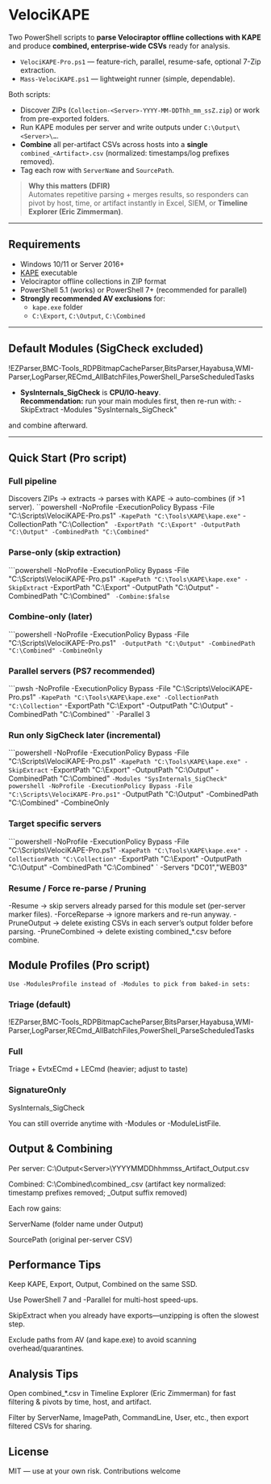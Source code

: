 # VelociKAPE

Two PowerShell scripts to **parse Velociraptor offline collections with KAPE** and produce **combined, enterprise-wide CSVs** ready for analysis.

- `VelociKAPE-Pro.ps1` — feature-rich, parallel, resume-safe, optional 7-Zip extraction.
- `Mass-VelociKAPE.ps1` — lightweight runner (simple, dependable).

Both scripts:
- Discover ZIPs (`Collection-<Server>-YYYY-MM-DDThh_mm_ssZ.zip`) or work from pre-exported folders.
- Run KAPE modules per server and write outputs under `C:\Output\<Server>\…`.
- **Combine** all per-artifact CSVs across hosts into a **single** `combined_<Artifact>.csv` (normalized: timestamps/log prefixes removed).
- Tag each row with `ServerName` and `SourcePath`.

> **Why this matters (DFIR)**  
> Automates repetitive parsing + merges results, so responders can pivot by host, time, or artifact instantly in Excel, SIEM, or **Timeline Explorer (Eric Zimmerman)**.

---

## Requirements

- Windows 10/11 or Server 2016+
- [KAPE](https://www.kroll.com/en/services/cyber-risk/incident-response-litigation-support/kroll-artifact-parser-extractor-kape) executable
- Velociraptor offline collections in ZIP format
- PowerShell 5.1 (works) or PowerShell 7+ (recommended for parallel)
- **Strongly recommended AV exclusions** for:
  - `kape.exe` folder
  - `C:\Export`, `C:\Output`, `C:\Combined`

---

## Default Modules (SigCheck excluded)

!EZParser,BMC-Tools_RDPBitmapCacheParser,BitsParser,Hayabusa,WMI-Parser,LogParser,RECmd_AllBatchFiles,PowerShell_ParseScheduledTasks


- **SysInternals_SigCheck** is **CPU/IO-heavy**.  
  **Recommendation:** run your main modules first, then re-run with:
-SkipExtract -Modules "SysInternals_SigCheck"

and combine afterward.

---

## Quick Start (Pro script)

### Full pipeline
Discovers ZIPs → extracts → parses with KAPE → auto-combines (if >1 server).
``powershell -NoProfile -ExecutionPolicy Bypass -File "C:\Scripts\VelociKAPE-Pro.ps1" `
-KapePath "C:\Tools\KAPE\kape.exe" `
-CollectionPath "C:\Collection" `
-ExportPath "C:\Export" -OutputPath "C:\Output" -CombinedPath "C:\Combined"`

### Parse-only (skip extraction)

```powershell -NoProfile -ExecutionPolicy Bypass -File "C:\Scripts\VelociKAPE-Pro.ps1" `
  -KapePath "C:\Tools\KAPE\kape.exe" -SkipExtract `
  -ExportPath "C:\Export" -OutputPath "C:\Output" -CombinedPath "C:\Combined" `
  -Combine:$false`

### Combine-only (later)
```powershell -NoProfile -ExecutionPolicy Bypass -File "C:\Scripts\VelociKAPE-Pro.ps1" `
  -OutputPath "C:\Output" -CombinedPath "C:\Combined" -CombineOnly`

### Parallel servers (PS7 recommended)

```pwsh -NoProfile -ExecutionPolicy Bypass -File "C:\Scripts\VelociKAPE-Pro.ps1" `
  -KapePath "C:\Tools\KAPE\kape.exe" -CollectionPath "C:\Collection" `
  -ExportPath "C:\Export" -OutputPath "C:\Output" -CombinedPath "C:\Combined" `
  -Parallel 3

### Run only SigCheck later (incremental)
```powershell -NoProfile -ExecutionPolicy Bypass -File "C:\Scripts\VelociKAPE-Pro.ps1" `
  -KapePath "C:\Tools\KAPE\kape.exe" -SkipExtract `
  -ExportPath "C:\Export" -OutputPath "C:\Output" -CombinedPath "C:\Combined" `
  -Modules "SysInternals_SigCheck"
powershell -NoProfile -ExecutionPolicy Bypass -File "C:\Scripts\VelociKAPE-Pro.ps1" `
  -OutputPath "C:\Output" -CombinedPath "C:\Combined" -CombineOnly

### Target specific servers
```powershell -NoProfile -ExecutionPolicy Bypass -File "C:\Scripts\VelociKAPE-Pro.ps1" `
  -KapePath "C:\Tools\KAPE\kape.exe" -CollectionPath "C:\Collection" `
  -ExportPath "C:\Export" -OutputPath "C:\Output" -CombinedPath "C:\Combined" `
  -Servers "DC01","WEB03"

### Resume / Force re-parse / Pruning
-Resume → skip servers already parsed for this module set (per-server marker files).
-ForceReparse → ignore markers and re-run anyway.
-PruneOutput → delete existing CSVs in each server’s output folder before parsing.
-PruneCombined → delete existing combined_*.csv before combine.

## Module Profiles (Pro script)
`Use -ModulesProfile instead of -Modules to pick from baked-in sets:`

### Triage (default)
!EZParser,BMC-Tools_RDPBitmapCacheParser,BitsParser,Hayabusa,WMI-Parser,LogParser,RECmd_AllBatchFiles,PowerShell_ParseScheduledTasks

### Full
Triage + EvtxECmd + LECmd (heavier; adjust to taste)

### SignatureOnly
SysInternals_SigCheck

You can still override anytime with -Modules or -ModuleListFile.


## Output & Combining
Per server: C:\Output\<Server>\YYYYMMDDhhmmss_Artifact_Output.csv

Combined: C:\Combined\combined_<Artifact>.csv
(artifact key normalized: timestamp prefixes removed; _Output suffix removed)

Each row gains:

ServerName (folder name under Output)

SourcePath (original per-server CSV)

## Performance Tips
Keep KAPE, Export, Output, Combined on the same SSD.

Use PowerShell 7 and -Parallel for multi-host speed-ups.

SkipExtract when you already have exports—unzipping is often the slowest step.

Exclude paths from AV (and kape.exe) to avoid scanning overhead/quarantines.

## Analysis Tips
Open combined_*.csv in Timeline Explorer (Eric Zimmerman) for fast filtering & pivots by time, host, and artifact.

Filter by ServerName, ImagePath, CommandLine, User, etc., then export filtered CSVs for sharing.

## License
MIT — use at your own risk. Contributions welcome
